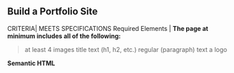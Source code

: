 ## Build a Portfolio Site 

CRITERIA| MEETS SPECIFICATIONS
Required Elements | **The page at minimum includes all of the following:**
>at least 4 images
>title text (h1, h2, etc.)
>regular (paragraph) text
>a logo

**Semantic HTML**

